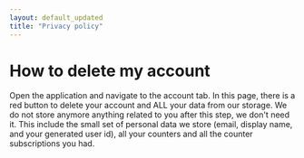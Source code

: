 ```yaml
---
layout: default_updated
title: "Privacy policy"
---
```


# How to delete my account

Open the application and navigate to the account tab. In this page, there is a red button to delete your account and ALL your data from our storage. We do not store anymore anything related to you after this step, we don't need it. This include the small set of personal data we store (email, display name, and your generated user id), all your counters and all the counter subscriptions you had. 
